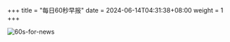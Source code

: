 +++
title = "每日60秒早报"
date = 2024-06-14T04:31:38+08:00
weight = 1
+++

![60s-for-news](/img/zaobao/zaobao.png "由 ALAPI 提供支持")
